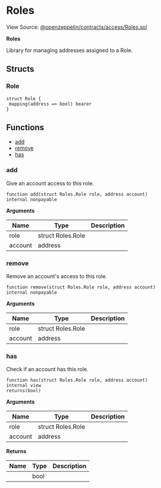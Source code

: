 # Roles

View Source: [@openzeppelin/contracts/access/Roles.sol](https://github.com/Dapp-Wizards/Avastars-Contracts/blob/master/@openzeppelin/contracts/access/Roles.sol)

**Roles** 

Library for managing addresses assigned to a Role.

## Structs
### Role

```solidity
struct Role {
 mapping(address => bool) bearer
}
```

## **Functions**

- [add](#add)
- [remove](#remove)
- [has](#has)

### add

Give an account access to this role.

```solidity
function add(struct Roles.Role role, address account) 
internal nonpayable
```

**Arguments**

| Name        | Type           | Description  |
| ------------- |------------- | -----|
| role | struct Roles.Role |  | 
| account | address |  | 

### remove

Remove an account's access to this role.

```solidity
function remove(struct Roles.Role role, address account) 
internal nonpayable
```

**Arguments**

| Name        | Type           | Description  |
| ------------- |------------- | -----|
| role | struct Roles.Role |  | 
| account | address |  | 

### has

Check if an account has this role.

```solidity
function has(struct Roles.Role role, address account) 
internal view
returns(bool)
```

**Arguments**

| Name        | Type           | Description  |
| ------------- |------------- | -----|
| role | struct Roles.Role |  | 
| account | address |  | 

**Returns**

| Name        | Type           | Description  |
| ------------- |------------- | -----|
|  | bool |  | 


